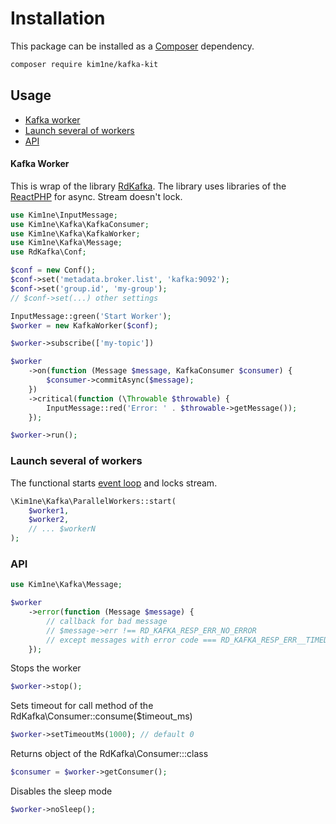 # Installation

This package can be installed as a [Composer](https://getcomposer.org/) dependency.

```bash
composer require kim1ne/kafka-kit
```

## Usage

- [Kafka worker](#kafka-worker)
- [Launch several of workers](#launch-several-of-workers)
- [API](#api)

#### Kafka Worker

This is wrap of the library [RdKafka](https://arnaud.le-blanc.net/php-rdkafka-doc/phpdoc/index.html). The library uses libraries of the [ReactPHP](https://reactphp.org/) for async.
Stream doesn't lock.
```php
use Kim1ne\InputMessage;
use Kim1ne\Kafka\KafkaConsumer;
use Kim1ne\Kafka\KafkaWorker;
use Kim1ne\Kafka\Message;
use RdKafka\Conf;

$conf = new Conf();
$conf->set('metadata.broker.list', 'kafka:9092');
$conf->set('group.id', 'my-group');
// $conf->set(...) other settings

InputMessage::green('Start Worker');
$worker = new KafkaWorker($conf);

$worker->subscribe(['my-topic'])

$worker
    ->on(function (Message $message, KafkaConsumer $consumer) {
        $consumer->commitAsync($message);
    })
    ->critical(function (\Throwable $throwable) {
        InputMessage::red('Error: ' . $throwable->getMessage());
    });

$worker->run();
```

### Launch several of workers
The functional starts [event loop](https://reactphp.org/event-loop/#usage) and locks stream.
```php
\Kim1ne\Kafka\ParallelWorkers::start(
    $worker1,
    $worker2,
    // ... $workerN
);
```

### API
```php
use Kim1ne\Kafka\Message;

$worker
    ->error(function (Message $message) {
        // callback for bad message
        // $message->err !== RD_KAFKA_RESP_ERR_NO_ERROR
        // except messages with error code === RD_KAFKA_RESP_ERR__TIMED_OUT 
    });
```

Stops the worker
```php
$worker->stop();
```
Sets timeout for call method of the RdKafka\Consumer::consume($timeout_ms)
```php
$worker->setTimeoutMs(1000); // default 0
```
Returns object of the RdKafka\Consumer:::class
```php
$consumer = $worker->getConsumer();
```

Disables the sleep mode
```php
$worker->noSleep();
```